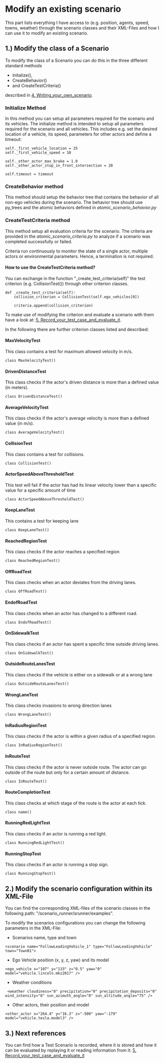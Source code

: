 # Modify an existing scenario
This part lists everything I have access to (e.g. position, agents, speed, towns, weather) through the scenario classes and their XML-Files and how I can use it to modify an existing scenario.

## 1.) Modify the class of a Scenario
To modify the class of a Scenario you can do this in the three different standard methods 
- Initalize(),
- CreateBehavior()
- and CreateTestCriteria()

described in [4. Writing_your_own_scenario](Writing_your_own_scenario.md).

### Initialize Method
In this method you can setup all parameters required for the scenario and its vehicles.
The initialize method is intended to setup all parameters required for the scenario and all vehicles. This includes e.g. set the desired location of a vehicle, its speed, parameters for other actors and define a timeout:
 
```
self._first_vehicle_location = 25
self._first_vehicle_speed = 10

self._other_actor_max_brake = 1.0
self._other_actor_stop_in_front_intersection = 20

self.timeout = timeout
```

### CreateBehavior method

This method should setup the behavior tree that contains the behavior of all
non-ego vehicles during the scenario. The behavior tree should use py_trees and
the atomic behaviors defined in _atomic_scenario_behavior.py_

### CreateTestCriteria method
This method setup all evaluation criteria for the scenario. The criteria are provided in the _atomic_scenario_criteria.py_ to analyze if a scenario was completed successfully or failed.

Criteria run continuously to monitor the state of a single actor, multiple
actors or environmental parameters. Hence, a termination is not required.

#### How to use the CreateTestCriteria method?

You can exchange in the function "_create_test_criteria(self)" the test criterion (e.g. CollisionTest()) through other criterion classes.
```
def _create_test_criteria(self):
    collision_criterion = CollisionTest(self.ego_vehicles[0])

    criteria.append(collision_criterion)
```

To make use of modifying the criterion and evaluate a scenario with them have a look at: [5. Record_your_test_case_and_evaluate_it](Record_your_test_case_and_evaluate_it.md).

In the following there are further criterion classes listed and described:

#### MaxVelocityTest
This class contains a test for maximum allowed velocity in m/s.
```
class MaxVelocityTest()
```

#### DrivenDistanceTest
This class checks if the actor's driven distance is more than a defined value (in meters).
```
class DrivenDistanceTest()
```

#### AverageVelocityTest
This class checks if the actor's average velocity is more than a defined value (in m/s).
```
class AverageVelocityTest()
```

#### CollisionTest
This class contains a test for collisions.
```
class CollisionTest()
```

#### ActorSpeedAboveThresholdTest
This test will fail if the actor has had its linear velocity lower than a specific value for a specific amount of time
```
class ActorSpeedAboveThresholdTest()
```

#### KeepLaneTest
This contains a test for keeping lane
```
class KeepLaneTest()
```

#### ReachedRegionTest
This class checks if the actor reaches a specified region
```
class ReachedRegionTest()
```

#### OffRoadTest
This class checks when an actor deviates from the driving lanes.
```
class OffRoadTest()
```

#### EndofRoadTest
This class checks when an actor has changed to a different road.
```
class EndofRoadTest()
```

#### OnSidewalkTest
This class checks if an actor has spent a specific time outside driving lanes.
```
class OnSidewalkTest()
```

#### OutsideRouteLanesTest
This class checks if the vehicle is either on a sidewalk or at a wrong lane
```
class OutsideRouteLanesTest()
```

#### WrongLaneTest
This class checks invasions to wrong direction lanes
```
class WrongLaneTest()
```

#### InRadiusRegionTest
This class checks if the actor is within a given radius of a specified region.
```
class InRadiusRegionTest()
```

#### InRouteTest
This class checks if the actor is never outside route. The actor can go outside of the route but only for a certain amount of distance.
```
class InRouteTest()
```

#### RouteCompletionTest
This class checks at which stage of the route is the actor at each tick.
```
class name()
```

#### RunningRedLightTest
This class checks if an actor is running a red light.
```
class RunningRedLightTest()
```

#### RunningStopTest
This class checks if an actor is running a stop sign.
```
class RunningStopTest()
```

## 2.) Modify the scenario configuration within its XML-File

You can find the corresponding XML-files of the scenario classes in the following path:
"/scenario_runner/srunner/examples".

To modify the scenarios configurations you can change the following parameters in the XML-File:

- Scenarios name, type and town
```
<scenario name="FollowLeadingVehicle_1" type="FollowLeadingVehicle" town="Town01">
```
- Ego Vehicle position (x, y, z, yaw) and its model
```
<ego_vehicle x="107" y="133" z="0.5" yaw="0" model="vehicle.lincoln.mkz2017" />
```
- Weather conditions
```
 <weather cloudiness="0" precipitation="0" precipitation_deposits="0" wind_intensity="0" sun_azimuth_angle="0" sun_altitude_angle="75" />
```
- Other actors, their position and model 
```
<other_actor x="264.4" y="16.3" z="-500" yaw="-179" model="vehicle.tesla.model3" />
```

 

## 3.) Next references
You can find how a Test Scenario is recorded, where it is stored and how it can be evaluated by replaying it or reading information from it:
[5. Record_your_test_case_and_evaluate_it](Record_your_test_case_and_evaluate_it.md)